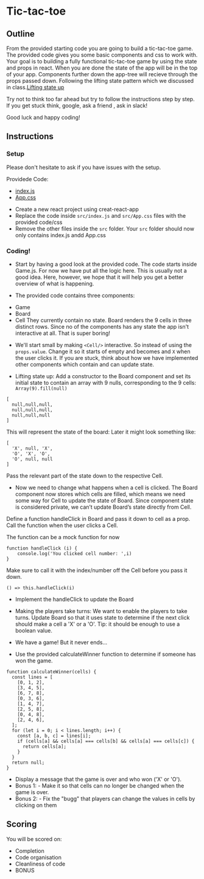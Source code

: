 # Tic-tac-toe

## Outline
From the provided starting code you are going to build a tic-tac-toe game.
The provided code gives you some basic components and css to work with.
Your goal is to building a fully functional tic-tac-toe game by using the state and props in react. 
When you are done the state of the app will be in the top of your app. Components further down the app-tree will recieve through the props passed down.
Following the lifting state pattern which we discussed in class.[Lifting state up](https://reactjs.org/docs/lifting-state-up.html)

Try not to think too far ahead but try to follow the instructions step by step. If you get stuck think, google, ask a friend , ask in slack!

Good luck and happy coding!

## Instructions 

### Setup
Please don't hesitate to ask if you have issues with the setup.

Providede Code:
- [index.js](https://github.com/godspeedelbow/React/blob/master/documentation/homework/W4-index.js)
- [App.css](https://github.com/godspeedelbow/React/blob/master/documentation/homework/W4-App.css)

* Create a new react project using creat-react-app
* Replace the code inside `src/index.js` and `src/App.css` files with the provided code/css
* Remove the other files inside the `src` folder. Your `src` folder should now only contains index.js andd App.css

### Coding! 
* Start by having a good look at the provided code. The code starts inside Game.js. For now we have put all the logic here. This is usually not a good idea. Here, however, we hope that it will help you get a better overview of what is happening. 

* The provided code contains three components: 
 - Game
 - Board
 - Cell
They currently contain no state. Board renders the 9 cells in three distinct rows.
Since no of the components has any state the app isn't interactive at all. That is super boring!

* We'll start small by making ````<Cell/>```` interactive. So instead of using the ````props.value````. Change it so it starts of empty and becomes and ````X```` when the user clicks it. If you are stuck, think about how we have implemented other components which contain and can update state.


* Lifting state up: Add a constructor to the Board component and set its initial state to contain an array with 9 nulls, corresponding to the 9 cells:
```Array(9).fill(null)```
```
[
  null,null,null,
  null,null,null,
  null,null,null
]
```
This will represent the state of the board: Later it might look something like:
```
[
  'X', null, 'X',
  'O', 'X', 'O',
  'O', null, null
]
```
Pass the relevant part of the state down to the respective Cell.

* Now we need to change what happens when a cell is clicked. The Board component now stores which cells are filled, which means we need some way for Cell to update the state of Board. Since component state is considered private, we can’t update Board’s state directly from Cell. 

Define a function handleClick in Board and pass it down to cell as a prop. Call the function when the user clicks a Cell. 

The function can be a mock function for now 
```
function handleClick (i) {
    console.log('You clicked cell number: ',i)
}
```
Make sure to call it with the index/number off the Cell before you pass it down.
```
() => this.handleClick(i) 
```


* Implement the handleClick to update the Board

* Making the players take turns: We want to enable the players to take turns. Update Board so that it uses state to determine if the next click should make a cell a 'X' or a 'O'. Tip: it should be enough to use a boolean value.

  
* We have a game! But it never ends...
- Use the provided calculateWinner function to determine if someone has won the game.
``` 
function calculateWinner(cells) {
  const lines = [
    [0, 1, 2],
    [3, 4, 5],
    [6, 7, 8],
    [0, 3, 6],
    [1, 4, 7],
    [2, 5, 8],
    [0, 4, 8],
    [2, 4, 6],
  ];
  for (let i = 0; i < lines.length; i++) {
    const [a, b, c] = lines[i];
    if (cells[a] && cells[a] === cells[b] && cells[a] === cells[c]) {
      return cells[a];
    }
  }
  return null;
} 
```
- Display a message that the game is over and who won ('X' or 'O').
- Bonus 1: - Make it so that cells can no longer be changed when the game is over.
- Bonus 2: - Fix the "bugg" that players can change the values in cells by clicking on them 

## Scoring

You will be scored on:

- Completion
- Code organisation
- Cleanliness of code
- BONUS
